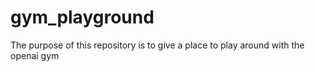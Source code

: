 # gym_playground
The purpose of this repository is to give a place to play around with the openai gym
